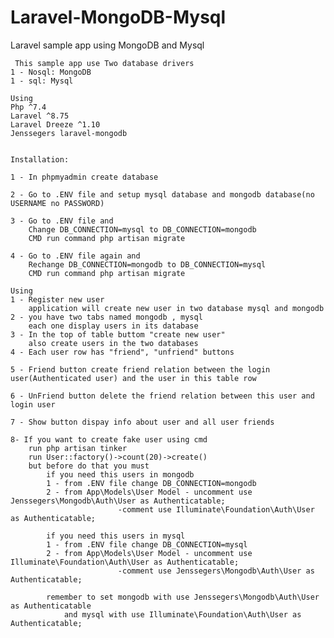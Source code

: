 # Laravel-MongoDB-Mysql
 Laravel sample app using MongoDB and Mysql
 
 
 
 
 
     This sample app use Two database drivers
	1 - Nosql: MongoDB
	1 - sql: Mysql
	
	Using 
	Php ^7.4
	Laravel ^8.75
	Laravel Dreeze ^1.10
	Jenssegers laravel-mongodb 
	
	
	Installation:
	
	1 - In phpmyadmin create database
	
	2 - Go to .ENV file and setup mysql database and mongodb database(no USERNAME no PASSWORD)
	
	3 - Go to .ENV file and
	    Change DB_CONNECTION=mysql to DB_CONNECTION=mongodb
	    CMD run command php artisan migrate
	
	4 - Go to .ENV file again and
	    Rechange DB_CONNECTION=mongodb to DB_CONNECTION=mysql
	    CMD run command php artisan migrate
	
	Using
	1 - Register new user
		application will create new user in two database mysql and mongodb
	2 - you have two tabs named mongodb , mysql
		each one display users in its database
	3 - In the top of table buttom "create new user"
		also create users in the two databases
	4 - Each user row has "friend", "unfriend" buttons
	
	5 - Friend button create friend relation between the login user(Authenticated user) and the user in this table row
	
	6 - UnFriend button delete the friend relation between this user and login user
	
	7 - Show button dispay info about user and all user friends
	
	8- If you want to create fake user using cmd
		run php artisan tinker
		run User::factory()->count(20)->create()
		but before do that you must 
			if you need this users in mongodb
			1 - from .ENV file change DB_CONNECTION=mongodb
			2 - from App\Models\User Model - uncomment use Jenssegers\Mongodb\Auth\User as Authenticatable;
							-comment use Illuminate\Foundation\Auth\User as Authenticatable;
			
			if you need this users in mysql
			1 - from .ENV file change DB_CONNECTION=mysql
			2 - from App\Models\User Model - uncomment use Illuminate\Foundation\Auth\User as Authenticatable;
							-comment use Jenssegers\Mongodb\Auth\User as Authenticatable;
			
			remember to set mongodb with use Jenssegers\Mongodb\Auth\User as Authenticatable
				and mysql with use Illuminate\Foundation\Auth\User as Authenticatable; 
		
	
